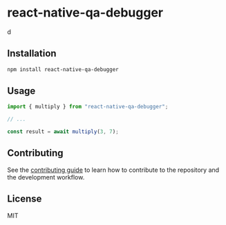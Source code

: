# react-native-qa-debugger

d

## Installation

```sh
npm install react-native-qa-debugger
```

## Usage

```js
import { multiply } from "react-native-qa-debugger";

// ...

const result = await multiply(3, 7);
```

## Contributing

See the [contributing guide](CONTRIBUTING.md) to learn how to contribute to the repository and the development workflow.

## License

MIT
